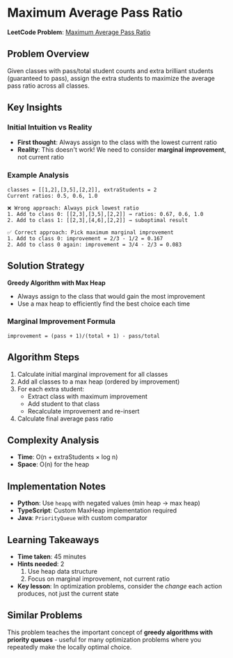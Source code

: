 # Maximum Average Pass Ratio

**LeetCode Problem**: [Maximum Average Pass Ratio](https://leetcode.com/problems/maximum-average-pass-ratio/)

## Problem Overview

Given classes with pass/total student counts and extra brilliant students (guaranteed to pass), assign the extra students to maximize the average pass ratio across all classes.

## Key Insights

### Initial Intuition vs Reality

- **First thought**: Always assign to the class with the lowest current ratio
- **Reality**: This doesn't work! We need to consider **marginal improvement**, not current ratio

### Example Analysis

```
classes = [[1,2],[3,5],[2,2]], extraStudents = 2
Current ratios: 0.5, 0.6, 1.0

❌ Wrong approach: Always pick lowest ratio
1. Add to class 0: [[2,3],[3,5],[2,2]] → ratios: 0.67, 0.6, 1.0
2. Add to class 1: [[2,3],[4,6],[2,2]] → suboptimal result

✅ Correct approach: Pick maximum marginal improvement
1. Add to class 0: improvement = 2/3 - 1/2 = 0.167
2. Add to class 0 again: improvement = 3/4 - 2/3 = 0.083
```

## Solution Strategy

**Greedy Algorithm with Max Heap**

- Always assign to the class that would gain the most improvement
- Use a max heap to efficiently find the best choice each time

### Marginal Improvement Formula

```
improvement = (pass + 1)/(total + 1) - pass/total
```

## Algorithm Steps

1. Calculate initial marginal improvement for all classes
2. Add all classes to a max heap (ordered by improvement)
3. For each extra student:
   - Extract class with maximum improvement
   - Add student to that class
   - Recalculate improvement and re-insert
4. Calculate final average pass ratio

## Complexity Analysis

- **Time**: O(n + extraStudents × log n)
- **Space**: O(n) for the heap

## Implementation Notes

- **Python**: Use `heapq` with negated values (min heap → max heap)
- **TypeScript**: Custom MaxHeap implementation required
- **Java**: `PriorityQueue` with custom comparator

## Learning Takeaways

- **Time taken**: 45 minutes
- **Hints needed**: 2
  1. Use heap data structure
  2. Focus on marginal improvement, not current ratio
- **Key lesson**: In optimization problems, consider the _change_ each action produces, not just the current state

## Similar Problems

This problem teaches the important concept of **greedy algorithms with priority queues** - useful for many optimization problems where you repeatedly make the locally optimal choice.
